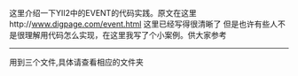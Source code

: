 这里介绍一下YII2中的EVENT的代码实践。原文在这里http://www.digpage.com/event.html
这里已经写得很清晰了
但是也许有些人不是很理解用代码怎么实现，在这里我写了个小案例。供大家参考

***
用到三个文件,具体请查看相应的文件夹
